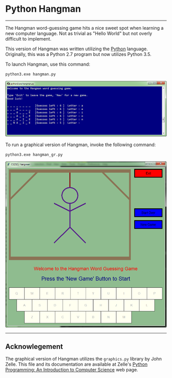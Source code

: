 # Python Hangman #

----------
The Hangman word-guessing game hits a nice sweet spot when learning a new computer language. Not as trivial as "Hello World" but not overly difficult to implement.

This version of Hangman was written utilizing the [Python](https://www.python.org/ "https://www.python.org/") language. Originally, this was a Python 2.7 program but now utilizes Python 3.5.

To launch Hangman, use this command:

    python3.exe hangman.py

![console view](https://github.com/ROpsal/python-hangman/blob/master/images/console.png)

To run a graphical version of Hangman, invoke the following command:

    python3.exe hangman_gr.py

![window view](https://github.com/ROpsal/python-hangman/blob/master/images/window.png)

----------
## Acknowlegement ##

The graphical version of Hangman utilizes the ```graphics.py``` library by John Zelle.  This file and its documentation are available at Zelle's [Python Programming: An Introduction to Computer Science](http://mcsp.wartburg.edu/zelle/python/ "http://mcsp.wartburg.edu/zelle/python/") web page.
